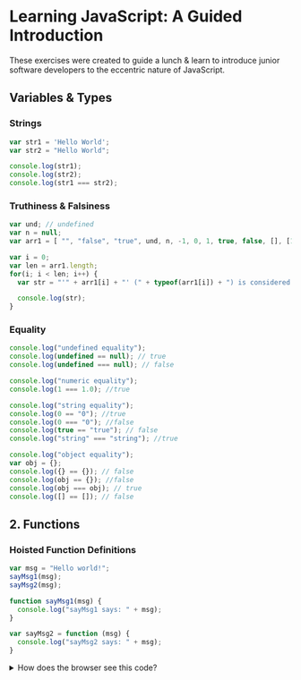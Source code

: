 # Learning JavaScript: A Guided Introduction

These exercises were created to guide a lunch & learn to introduce junior software developers
to the eccentric nature of JavaScript.

## Variables & Types

### Strings

```javascript
var str1 = 'Hello World';
var str2 = "Hello World";

console.log(str1);
console.log(str2);
console.log(str1 === str2);
```

### Truthiness & Falsiness

```javascript
var und; // undefined
var n = null;
var arr1 = [ "", "false", "true", und, n, -1, 0, 1, true, false, [], [1,2,3], {}, {a:1}];

var i = 0;
var len = arr1.length;
for(i; i < len; i++) {
  var str = "'" + arr1[i] + "' (" + typeof(arr1[i]) + ") is considered " + (arr1[i] ? "true" : "false");

  console.log(str);
}
```

### Equality

```javascript
console.log("undefined equality");
console.log(undefined == null); // true
console.log(undefined === null); // false

console.log("numeric equality");
console.log(1 === 1.0); //true

console.log("string equality");
console.log(0 == "0"); //true
console.log(0 === "0"); //false
console.log(true == "true"); // false
console.log("string" === "string"); //true

console.log("object equality");
var obj = {};
console.log({} == {}); // false
console.log(obj == {}); //false
console.log(obj === obj); // true
console.log([] == []); // false
```

## 2. Functions

### Hoisted Function Definitions

```javascript
var msg = "Hello world!";
sayMsg1(msg);
sayMsg2(msg);

function sayMsg1(msg) {
  console.log("sayMsg1 says: " + msg);
}

var sayMsg2 = function (msg) {
  console.log("sayMsg2 says: " + msg);
}

```

<details>
  <summary>How does the browser see this code?</summary>
  <p>
```javascript
var msg = "Hello world!";

function sayMsg1(msg) {
  console.log("sayMsg1 says: " + msg);
}

var sayMsg2;

sayMsg1(msg);
sayMsg2(msg);

sayMsg2 = function (msg) {
  console.log("sayMsg2 says: " + msg);
}
```
  </p>
</details>

### Hoisted Function Scope

```javascript
function fn(x) {
  if (x % 2 === 0) {
    var y = "even";
  } else {
    y = "odd";
  }
  return y;
}

var i;
for (i = 0; i < 10; i++) {
  console.log(fn(i));
}
```

<details>
  <summary>How does the browser see this code?</summary>
  <p>
```javascript
function fn(x) {
  var y;
  if (x % 2 === 0) {
    y = "even";
  } else {
    y = "odd";
  }
  return y;
}

var i;
for (i = 0; i < 10; i++) {
  console.log(fn(i));
}
```
  </p>
</details>

### Native Modules via Closures

```javascript
var teams = (function (defaultTeams) {
  function buildAssignments(){
    var i;
    var l = defaultTeams.length;
    var o = {};
    for(i = 0; i < l; i++){
      o[defaultTeams[i]] = [];
    }
    return o;
  }

  var names = defaultTeams;
  var workAssignments = buildAssignments();

  function getTeams(){
    return names.slice();
  }

  function getWork(team) {
    if(names.indexOf(team) !== -1){
      return workAssignments[team];
    }
    return [];
  }

  function assignWork(team, work){
    if (names.indexOf(team) === -1) {
      return;
    }

    workAssignements[team].append(work);
  }

  return {
    teams: getTeams,
    work: getWork,
    assignWork: assignWork
  };
})(["cinnamon", "gold", "blue", "green"]);

console.log(teams.teams()); // access module value
console.log(names); // undefined
```

### Arguments

```javascript
function sum() {
  var i;
  var l = arguments.length;
  var sum = 0;
  for(i = 0; i < l; i++) {
    sum += arguments[i];
  }
  return sum;
}

sum(1,2,3,5,8,13,21);
```

### Higher-order Functions

```javascript
function map(fn, arr){
  var i;
  var l = arr.length;
  var newArr = [];
  for(i = 0; i < l; i++){
    newArr.push(fn(arr[i]));
  }
  return newArr;
}

function capitalize(x){
  return x.charAt(0).toUpperCase() + x.slice(1);
}

function double(x){
  return x * 2;
}

console.log(map(double, [1,2,3,5,8,13,21]));
console.log(map(capitalize, ["sam", "jane", "horatio"]));
```

### Partial Application

```javascript
function map(fn, arr){
  var i;
  var l = arr.length;
  var newArr = [];
  for(i = 0; i < l; i++){
    newArr.push(fn(arr[i]));
  }
  return newArr;
}

// partially appliable method
function multiply(x){
  return function (y) { return x * y;};
}

console.log(map(multiply(2), [1,2,3,5,8,13,21]));
```

## 3. Objects

### Constructors

```javascript
function MyObject(name, title){
  var that = this;
  that.name = name;

  that.sayHello = function () {
    console.log("Hello " + title + " " + name + ". How are you?");
  };

  that.thisVsThat = function () {
    console.log(that.name);
    console.log(this.name);
  };
}

var name = "Bad name";
var obj = new MyObject("Sam Spade", "Detective");
obj.sayHello();
obj.thisVsThat();
```

### Prototype

### Extension Methods

